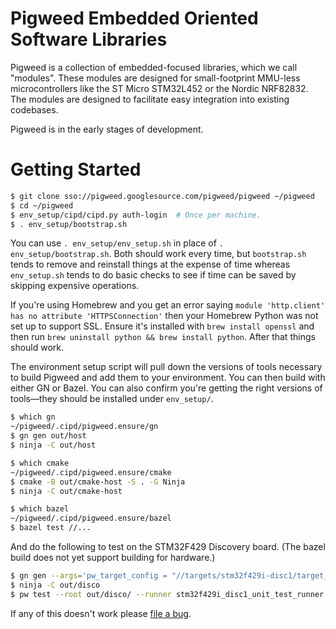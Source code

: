 # Pigweed Embedded Oriented Software Libraries

Pigweed is a collection of embedded-focused libraries, which we call "modules".
These modules are designed for small-footprint MMU-less microcontrollers like
the ST Micro STM32L452 or the Nordic NRF82832. The modules are designed to
facilitate easy integration into existing codebases.

Pigweed is in the early stages of development.

# Getting Started

```bash
$ git clone sso://pigweed.googlesource.com/pigweed/pigweed ~/pigweed
$ cd ~/pigweed
$ env_setup/cipd/cipd.py auth-login  # Once per machine.
$ . env_setup/bootstrap.sh
```

You can use `. env_setup/env_setup.sh` in place of `. env_setup/bootstrap.sh`.
Both should work every time, but `bootstrap.sh` tends to remove and reinstall
things at the expense of time whereas `env_setup.sh` tends to do basic checks
to see if time can be saved by skipping expensive operations.

If you're using Homebrew and you get an error saying
`module 'http.client' has no attribute 'HTTPSConnection'` then your
Homebrew Python was not set up to support SSL. Ensure it's installed with
`brew install openssl` and then run
`brew uninstall python && brew install python`. After that things should work.

The environment setup script will pull down the versions of tools necessary
to build Pigweed and add them to your environment. You can then build with
either GN or Bazel. You can also confirm you're getting the right versions
of tools&mdash;they should be installed under `env_setup/`.

```bash
$ which gn
~/pigweed/.cipd/pigweed.ensure/gn
$ gn gen out/host
$ ninja -C out/host
```

```bash
$ which cmake
~/pigweed/.cipd/pigweed.ensure/cmake
$ cmake -B out/cmake-host -S . -G Ninja
$ ninja -C out/cmake-host
```

```bash
$ which bazel
~/pigweed/.cipd/pigweed.ensure/bazel
$ bazel test //...
```

And do the following to test on the STM32F429 Discovery board. (The bazel build
does not yet support building for hardware.)

```bash
$ gn gen --args='pw_target_config = "//targets/stm32f429i-disc1/target_config.gni"' out/disco
$ ninja -C out/disco
$ pw test --root out/disco/ --runner stm32f429i_disc1_unit_test_runner -- --port /dev/ttyACM0
```

If any of this doesn't work please
[file a bug](https://bugs.chromium.org/p/pigweed/issues/entry).
